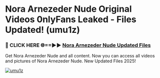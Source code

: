 # Nora Arnezeder Nude Original Videos 0nlyFans Leaked - Files Updated! (umu1z)

<h3>🔴 CLICK HERE 🌐==►► <a href="https://tinyurl.com/yc6ubb5a" rel="nofollow">Nora Arnezeder Nude Updated Files</a></h3>

Get Nora Arnezeder Nude and all content. Now you can access all videos and pictures of Nora Arnezeder Nude. New Updated Files 2025!

[![umu1z](https://i.imgur.com/7eu0CRL.gif)](https://tinyurl.com/yc6ubb5a)
